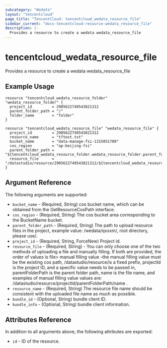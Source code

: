 ```yaml
---
subcategory: "Wedata"
layout: "tencentcloud"
page_title: "TencentCloud: tencentcloud_wedata_resource_file"
sidebar_current: "docs-tencentcloud-resource-wedata_resource_file"
description: |-
  Provides a resource to create a wedata wedata_resource_file
---
```


# tencentcloud_wedata_resource_file

Provides a resource to create a wedata wedata_resource_file

## Example Usage

```hcl
resource "tencentcloud_wedata_resource_folder" "wedata_resource_folder" {
  project_id         = 2905622749543821312
  parent_folder_path = "/"
  folder_name        = "folder"
}

resource "tencentcloud_wedata_resource_file" "wedata_resource_file" {
  project_id         = 2905622749543821312
  resource_name      = "tftest.txt"
  bucket_name        = "data-manage-fsi-1315051789"
  cos_region         = "ap-beijing-fsi"
  parent_folder_path = "${tencentcloud_wedata_resource_folder.wedata_resource_folder.parent_folder_path}${tencentcloud_wedata_resource_folder.wedata_resource_folder.folder_name}"
  resource_file      = "/datastudio/resource/2905622749543821312/${tencentcloud_wedata_resource_folder.wedata_resource_folder.parent_folder_path}${tencentcloud_wedata_resource_folder.wedata_resource_folder.folder_name}/test"
}
```

## Argument Reference

The following arguments are supported:

* `bucket_name` - (Required, String) cos bucket name, which can be obtained from the GetResourceCosPath interface.
* `cos_region` - (Required, String) The cos bucket area corresponding to the BucketName bucket.
* `parent_folder_path` - (Required, String) The path to upload resource files in the project, example value: /wedata/qxxxm/, root directory, please use/.
* `project_id` - (Required, String, ForceNew) Project id.
* `resource_file` - (Required, String) - You can only choose one of the two methods of uploading a file and manually filling. If both are provided, the order of values is file> manual filling value
-the manual filling value must be the existing cos path, /datastudio/resource/is a fixed prefix, projectId is the project ID, and a specific value needs to be passed in, parentFolderPath is the parent folder path, name is the file name, and examples of manual filling value values are: /datastudio/resource/projectId/parentFolderPath/name 
.
* `resource_name` - (Required, String) The resource file name should be consistent with the uploaded file name as much as possible.
* `bundle_id` - (Optional, String) bundle client ID.
* `bundle_info` - (Optional, String) bundle client information.

## Attributes Reference

In addition to all arguments above, the following attributes are exported:

* `id` - ID of the resource.




